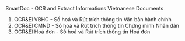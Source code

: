 SmartDoc - OCR and Extract Informations Vietnanese Documents

1. OCR&EI VBHC - Số hoá và Rút trích thông tin Văn bản hành chính
2. OCR&EI CMND - Số hoá và Rút trích thông tin Chứng minh Nhân dân
3. OCR&EI Hoá đơn - Số hoá và Rút trích thông tin Hoá đơn
